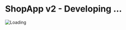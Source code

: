 # ShopApp v2 - Developing ...<span>
  <img src="https://media.giphy.com/media/3oEjI6SIIHBdRxXI40/giphy.gif" alt="Loading" style="height: 1 em; width: auto; vertical-align: middle;" />
</span>
